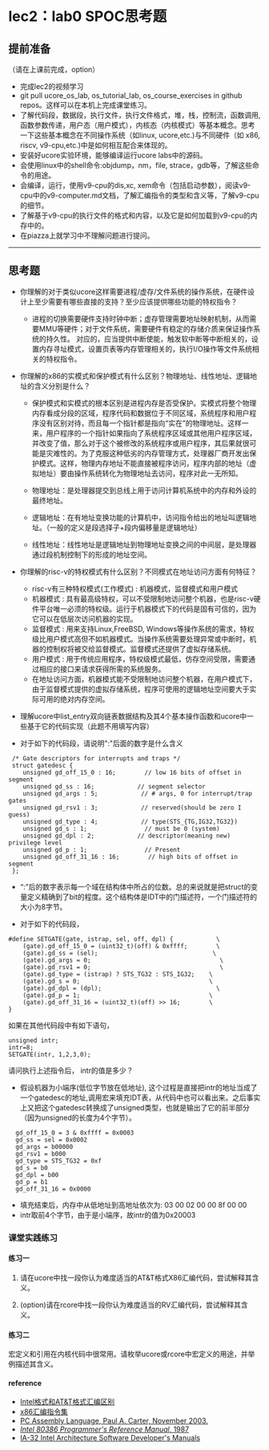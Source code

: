 # lec2：lab0 SPOC思考题

## **提前准备**
（请在上课前完成，option）

- 完成lec2的视频学习
- git pull ucore_os_lab, os_tutorial_lab, os_course_exercises  in github repos。这样可以在本机上完成课堂练习。
- 了解代码段，数据段，执行文件，执行文件格式，堆，栈，控制流，函数调用,函数参数传递，用户态（用户模式），内核态（内核模式）等基本概念。思考一下这些基本概念在不同操作系统（如linux, ucore,etc.)与不同硬件（如 x86, riscv, v9-cpu,etc.)中是如何相互配合来体现的。
- 安装好ucore实验环境，能够编译运行ucore labs中的源码。
- 会使用linux中的shell命令:objdump，nm，file, strace，gdb等，了解这些命令的用途。
- 会编译，运行，使用v9-cpu的dis,xc, xem命令（包括启动参数），阅读v9-cpu中的v9\-computer.md文档，了解汇编指令的类型和含义等，了解v9-cpu的细节。
- 了解基于v9-cpu的执行文件的格式和内容，以及它是如何加载到v9-cpu的内存中的。
- 在piazza上就学习中不理解问题进行提问。

---

## 思考题

- 你理解的对于类似ucore这样需要进程/虚存/文件系统的操作系统，在硬件设计上至少需要有哪些直接的支持？至少应该提供哪些功能的特权指令？
  * 进程的切换需要硬件支持时钟中断；虚存管理需要地址映射机制，从而需要MMU等硬件；对于文件系统，需要硬件有稳定的存储介质来保证操作系统的持久性。 对应的，应当提供中断使能，触发软中断等中断相关的，设置内存寻址模式，设置页表等内存管理相关的，执行I/O操作等文件系统相关的特权指令。

- 你理解的x86的实模式和保护模式有什么区别？物理地址、线性地址、逻辑地址的含义分别是什么？
  * 保护模式和实模式的根本区别是进程内存是否受保护。实模式将整个物理内存看成分段的区域，程序代码和数据位于不同区域，系统程序和用户程序没有区别对待，而且每一个指针都是指向“实在”的物理地址。这样一来，用户程序的一个指针如果指向了系统程序区域或其他用户程序区域，并改变了值，那么对于这个被修改的系统程序或用户程序，其后果就很可能是灾难性的。为了克服这种低劣的内存管理方式，处理器厂商开发出保护模式。这样，物理内存地址不能直接被程序访问，程序内部的地址（虚拟地址）要由操作系统转化为物理地址去访问，程序对此一无所知。

  * 物理地址：是处理器提交到总线上用于访问计算机系统中的内存和外设的最终地址。
  * 逻辑地址：在有地址变换功能的计算机中，访问指令给出的地址叫逻辑地址。（一般的定义是段选择子+段内偏移量是逻辑地址）
  * 线性地址：线性地址是逻辑地址到物理地址变换之间的中间层，是处理器通过段机制控制下的形成的地址空间。

- 你理解的risc-v的特权模式有什么区别？不同模式在地址访问方面有何特征？
  * risc-v有三种特权模式(工作模式) : 机器模式，监督模式和用户模式
  * 机器模式 : 具有最高级特权，可以不受限制地访问整个机器，也是risc-v硬件平台唯一必须的特权级。运行于机器模式下的代码是固有可信的，因为它可以在低层次访问机器的实现。
  * 监督模式 : 用来支持Linux,FreeBSD, Windows等操作系统的需求，特权级比用户模式高但不如机器模式。当操作系统需要处理异常或中断时，机器的控制权将被交给监督模式。监督模式还提供了虚拟存储系统。
  * 用户模式 : 用于传统应用程序，特权级模式最低，仿存空间受限，需要通过相应的接口来请求获得所需的系统服务。
  * 在地址访问方面，机器模式能不受限制地访问整个机器，在用户模式下，由于监督模式提供的虚拟存储系统，程序可使用的逻辑地址空间要大于实际可用的绝对内存空间。
  
- 理解ucore中list_entry双向链表数据结构及其4个基本操作函数和ucore中一些基于它的代码实现（此题不用填写内容）

- 对于如下的代码段，请说明":"后面的数字是什么含义
```
 /* Gate descriptors for interrupts and traps */
 struct gatedesc {
    unsigned gd_off_15_0 : 16;        // low 16 bits of offset in segment
    unsigned gd_ss : 16;            // segment selector
    unsigned gd_args : 5;            // # args, 0 for interrupt/trap gates
    unsigned gd_rsv1 : 3;            // reserved(should be zero I guess)
    unsigned gd_type : 4;            // type(STS_{TG,IG32,TG32})
    unsigned gd_s : 1;                // must be 0 (system)
    unsigned gd_dpl : 2;            // descriptor(meaning new) privilege level
    unsigned gd_p : 1;                // Present
    unsigned gd_off_31_16 : 16;        // high bits of offset in segment
 };
```
* “:”后的数字表示每一个域在结构体中所占的位数。总的来说就是把struct的变量定义精确到了bit的程度。这个结构体是IDT中的门描述符，一个门描述符的大小为8字节。

- 对于如下的代码段，

```
#define SETGATE(gate, istrap, sel, off, dpl) {            \
    (gate).gd_off_15_0 = (uint32_t)(off) & 0xffff;        \
    (gate).gd_ss = (sel);                                \
    (gate).gd_args = 0;                                    \
    (gate).gd_rsv1 = 0;                                    \
    (gate).gd_type = (istrap) ? STS_TG32 : STS_IG32;    \
    (gate).gd_s = 0;                                    \
    (gate).gd_dpl = (dpl);                                \
    (gate).gd_p = 1;                                    \
    (gate).gd_off_31_16 = (uint32_t)(off) >> 16;        \
}
```
如果在其他代码段中有如下语句，
```
unsigned intr;
intr=8;
SETGATE(intr, 1,2,3,0);
```
请问执行上述指令后， intr的值是多少？

  * 假设机器为小端序(低位字节放在低地址), 这个过程是直接把intr的地址当成了一个gatedesc的地址,调用宏来填充IDT表，从代码中也可以看出来。之后事实上又把这个gatedesc转换成了unsigned类型，也就是输出了它的前半部分（因为unsigned的长度为4个字节）。
  ```
    gd_off_15_0 = 3 & 0xffff = 0x0003
    gd_ss = sel = 0x0002
    gd_args = b00000
    gd_rsv1 = b000
    gd_type = STS_TG32 = 0xf
    gd_s = b0
    gd_dpl = b00
    gd_p = b1
    gd_off_31_16 = 0x0000
 ```
  * 填充结束后，内存中从低地址到高地址依次为:
    03 00 02 00 00 8f 00 00
  * intr取前4个字节，由于是小端序，故intr的值为0x20003

### 课堂实践练习

#### 练习一

1. 请在ucore中找一段你认为难度适当的AT&T格式X86汇编代码，尝试解释其含义。

2. (option)请在rcore中找一段你认为难度适当的RV汇编代码，尝试解释其含义。

#### 练习二

宏定义和引用在内核代码中很常用。请枚举ucore或rcore中宏定义的用途，并举例描述其含义。

#### reference
 - [Intel格式和AT&T格式汇编区别](http://www.cnblogs.com/hdk1993/p/4820353.html)
 - [x86汇编指令集  ](http://hiyyp1234.blog.163.com/blog/static/67786373200981811422948/)
 - [PC Assembly Language, Paul A. Carter, November 2003.](https://pdos.csail.mit.edu/6.828/2016/readings/pcasm-book.pdf)
 - [*Intel 80386 Programmer's Reference Manual*, 1987](https://pdos.csail.mit.edu/6.828/2016/readings/i386/toc.htm)
 - [IA-32 Intel Architecture Software Developer's Manuals](http://www.intel.com/content/www/us/en/processors/architectures-software-developer-manuals.html)
